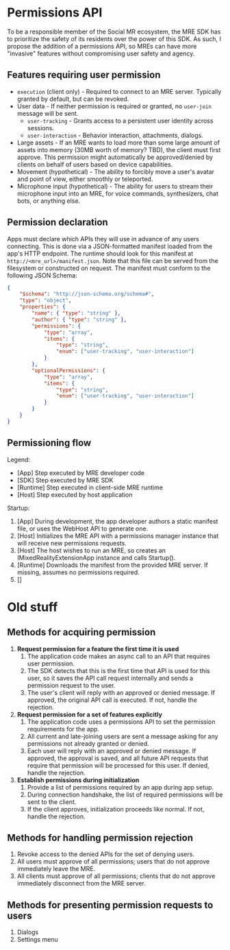 Permissions API
=================

To be a responsible member of the Social MR ecosystem, the MRE SDK has to prioritize the safety of its residents over
the power of this SDK. As such, I propose the addition of a permissions API, so MREs can have more "invasive" features
without compromising user safety and agency.


Features requiring user permission
------------------------------------

* `execution` (client only) - Required to connect to an MRE server. Typically granted by default, but can be revoked.
* User data - If neither permission is required or granted, no `user-join` message will be sent.
	* `user-tracking` - Grants access to a persistent user identity across sessions.
	* `user-interaction` - Behavior interaction, attachments, dialogs.
* Large assets - If an MRE wants to load more than some large amount of assets into memory (30MB worth of memory? TBD),
	the client must first approve. This permission might automatically be approved/denied by clients on behalf of users
	based on device capabilities.
* Movement (hypothetical) - The ability to forcibly move a user's avatar and point of view, either smoothly
	or teleported.
* Microphone input (hypothetical) - The ability for users to stream their microphone input into an MRE, for voice
	commands, synthesizers, chat bots, or anything else.

Permission declaration
------------------------

Apps must declare which APIs they will use in advance of any users connecting. This is done via a JSON-formatted
manifest loaded from the app's HTTP endpoint. The runtime should look for this manifest at
`http://<mre_url>/manifest.json`. Note that this file can be served from the filesystem or constructed on request.
The manifest must conform to the following JSON Schema:

```json
{
	"$schema": "http://json-schema.org/schema#",
	"type": "object",
	"properties": {
		"name": { "type": "string" },
		"author": { "type": "string" },
		"permissions": {
			"type": "array",
			"items": {
				"type": "string",
				"enum": ["user-tracking", "user-interaction"]
			}
		},
		"optionalPermissions": {
			"type": "array",
			"items": {
				"type": "string",
				"enum": ["user-tracking", "user-interaction"]
			}
		}
	}
}
```

Permissioning flow
--------------------

Legend:

* [App] Step executed by MRE developer code
* [SDK] Step executed by MRE SDK
* [Runtime] Step executed in client-side MRE runtime
* [Host] Step executed by host application

Startup:

1. [App] During development, the app developer authors a static manifest file, or uses the WebHost API to generate one.
2. [Host] Initializes the MRE API with a permissions manager instance that will receive new permissions requests.
2. [Host] The host wishes to run an MRE, so creates an IMixedRealityExtensionApp instance and calls Startup().
3. [Runtime] Downloads the manifest from the provided MRE server. If missing, assumes no permissions required.
4. []


Old stuff
===========


Methods for acquiring permission
----------------------------------

1. **Request permission for a feature the first time it is used**
	1. The application code makes an async call to an API that requires user permission.
	2. The SDK detects that this is the first time that API is used for this user, so it saves the API call request
		internally and sends a permission request to the user.
	3. The user's client will reply	with an approved or denied message. If approved, the original API call is executed.
		If not, handle the rejection.
2. **Request permission for a set of features explicitly**
	1. The application code uses a permissions API to set the permission requirements for the app.
	2. All current and late-joining users are sent a message asking for any permissions not already granted or denied.
	3. Each user will reply with an approved or denied message. If approved, the approval is saved, and all future API
		requests that require that permission will be processed for this user. If denied, handle the rejection.
3. **Establish permissions during initialization**
	1. Provide a list of permissions required by an app during app setup.
	2. During connection handshake, the list of required permissions will be sent to the client.
	3. If the client approves, initialization proceeds like normal. If not, handle the rejection.


Methods for handling permission rejection
-------------------------------------------

1. Revoke access to the denied APIs for the set of denying users.
2. All users must approve of all permissions; users that do not approve immediately leave the MRE.
3. All clients must approve of all permissions; clients that do not approve immediately disconnect from the MRE server.


Methods for presenting permission requests to users
-----------------------------------------------------

1. Dialogs
2. Settings menu
